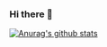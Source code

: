 ### Hi there 👋
[![Anurag's github stats](https://github-readme-stats.vercel.app/api?username=Ewan-K)](https://github.com/anuraghazra/github-readme-stats)

<!--
**Ewan-K/Ewan-K** is a ✨ _special_ ✨ repository because its `README.md` (this file) appears on your GitHub profile.

Here are some ideas to get you started:

- 🔭 I’m currently working on ...
- 🌱 I’m currently learning ...
- 👯 I’m looking to collaborate on ...
- 🤔 I’m looking for help with ...
- 💬 Ask me about ...
- 📫 How to reach me: ...
- 😄 Pronouns: ...
- ⚡ Fun fact: ...
-->
